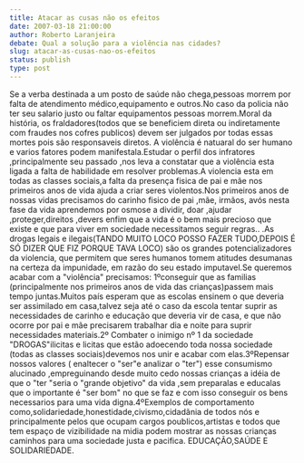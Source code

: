 ```yaml
---
title: Atacar as cusas não os efeitos
date: 2007-03-18 21:00:00
author: Roberto Laranjeira
debate: Qual a solução para a violência nas cidades?
slug: atacar-as-cusas-nao-os-efeitos
status: publish 
type: post
---
```


Se a verba destinada a um posto de saúde não chega,pessoas morrem por falta de atendimento médico,equipamento e outros.No caso da policia não ter seu salario justo ou faltar equipamentos pessoas morrem.Moral da história, os fraldadores(todos que se beneficiem direta ou indiretamente com fraudes nos cofres publicos) devem ser julgados por todas essas mortes pois são responsaveis diretos. A violência é natuaral do ser humano e varios fatores podem manifestala.Estudar o perfil dos infratores ,principalmente seu passado ,nos leva a constatar que a violência esta ligada a falta de habilidade em resolver problemas.A violencia esta em todas as classes sociais,a falta da presença fisica de pai e mãe nos primeiros anos de vida ajuda a criar seres violentos.Nos primeiros anos de nossas vidas precisamos do carinho fisico de pai ,mãe, irmãos, avós nesta fase da vida aprendemos por osmose a dividir, doar ,ajudar ,proteger,direitos ,devers enfim que a vida é o bem mais precioso que existe e que para viver em sociedade necessitamos seguir regras.. .As drogas legais e ilegais(TANDO MUITO LOCO POSSO FAZER TUDO,DEPOIS É SÓ DIZER QUE FIZ PORQUE TAVA LOCO) são os grandes potencializadores da violencia, que permitem que seres humanos tomem atitudes desumanas na certeza da impunidade, em razão do seu estado imputavel.Se queremos acabar com a "violência" precisamos: 1ºconseguir que as familias (principalmente nos primeiros anos de vida das crianças)passem mais tempo juntas.Muitos país esperam que as escolas ensinem o que deveria ser assimilado em casa,talvez seja até o caso da escola tentar suprir as necessidades de carinho e educação que deveria vir de casa, e que não ocorre por pai e mãe precisarem trabalhar dia e noite para suprir necessidades materiais.2º Combater o inimigo nº 1 da sociedade "DROGAS"ilicitas e licitas que estão adoecendo toda nossa sociedade (todas as classes sociais)devemos nos unir e acabar com elas.3ºRepensar nossos valores ( enaltecer o "ser"e analizar o "ter") esse consumismo alucinado ,empreguinando desde muito cedo nossas crianças a idéia de que o "ter "seria o "grande objetivo" da vida ,sem preparalas e educalas que o importante é "ser bom" no que se faz e com isso conseguir os bens necessarios para uma vida digna.4ºExemplos de comportamento como,solidariedade,honestidade,civismo,cidadãnia de todos nós e principalmente pelos que ocupam cargos poublicos,artistas e todos que tem espaço de vizibilidade na midia podem mostrar as nossas crianças caminhos para uma sociedade justa e pacifica. EDUCAÇÃO,SAÚDE E SOLIDARIEDADE.   

  

  

